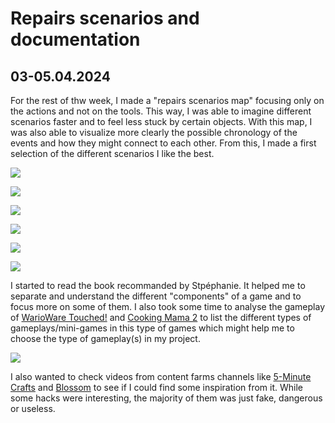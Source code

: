 # Repairs scenarios and documentation

## 03-05.04.2024

For the rest of thw week, I made a "repairs scenarios map" focusing only on the actions and not on the tools. This way, I was able to imagine different scenarios faster and to feel less stuck by certain objects. With this map, I was also able to visualize more clearly the possible chronology of the events and how they might connect to each other. From this, I made a first selection of the different scenarios I like the best.

![](images/20240403-05/repairsSTructure_1stAttempt.JPG)

![](images/20240403-05/repairsStructure_goodEndings1.JPG)

![](images/20240403-05/repairsStructure_goodEndings2.JPG)

![](images/20240403-05/repairsStructure_goodEndings3.JPG)

![](images/20240403-05/repairsStructures_badEndings.JPG)

![](images/20240403-05/notes.jpeg)

I started to read the book recommanded by Stpéphanie. It helped me to separate and understand the different "components" of a game and to focus more on some of them.
I also took some time to analyse the gameplay of [WarioWare Touched!](https://www.youtube.com/watch?v=cMrer0ZLf6I) and [Cooking Mama 2](https://www.youtube.com/watch?v=mtJ45SnL7Tk) to list the different types of gameplays/mini-games in this type of games which might help me to choose the type of gameplay(s) in my project.

![](images/20240403-05/games_analysis.jpeg)

I also wanted to check videos from content farms channels like [5-Minute Crafts](https://www.youtube.com/watch?v=fv9Gy_de0oY) and [Blossom](https://www.youtube.com/watch?v=fGqfWvm4TnQ) to see if I could find some inspiration from it. While some hacks were interesting, the majority of them was just fake, dangerous or useless.

